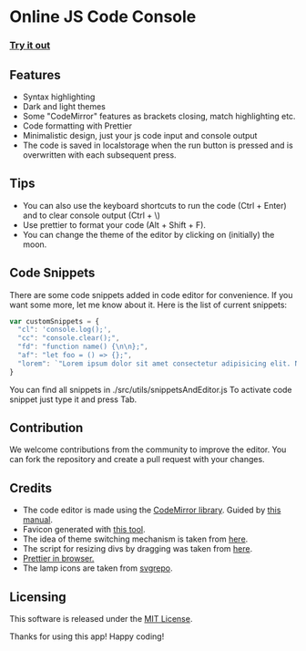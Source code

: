 # Online JS Code Console

### [Try it out](https://darrowv.github.io/JsLogs/)

## Features
- Syntax highlighting
- Dark and light themes
- Some "CodeMirror" features as brackets closing, match highlighting etc.
- Code formatting with Prettier
- Minimalistic design, just your js code input and console output
- The code is saved in localstorage when the run button is pressed and is overwritten with each subsequent press.

## Tips
- You can also use the keyboard shortcuts to run the code (Ctrl + Enter) and to clear console output (Ctrl + \\)
- Use prettier to format your code (Alt + Shift + F).
- You can change the theme of the editor by clicking on (initially) the moon.

## Code Snippets
There are some code snippets added in code editor for convenience. If you want some more, let me know about it. Here is the list of current snippets:

```javascript
var customSnippets = {
  "cl": 'console.log();',
  "cc": "console.clear();",
  "fd": "function name() {\n\n};",
  "af": "let foo = () => {};",
  "lorem": `"Lorem ipsum dolor sit amet consectetur adipisicing elit. Nobis ab eveniet ipsa hic quod, ipsam quia quo? Nam consequatur, nostrum ullam consequuntur mollitia ipsa deserunt eaque, ipsam quo sit animi!"`
}
```
You can find all snippets in ./src/utils/snippetsAndEditor.js
To activate code snippet just type it and press Tab.

## Contribution
We welcome contributions from the community to improve the editor. You can fork the repository and create a pull request with your changes.

## Credits
- The code editor is made using the [CodeMirror library](https://codemirror.net/). Guided by [this manual](https://www.math.ucla.edu/sites/all/libraries/codemirror/doc/manual.html).
- Favicon generated with [this tool](https://favicon.io/favicon-generator).
- The idea of theme switching mechanism is taken from [here](https://dev.to/vaishnavs/simple-dark-light-toggle-with-vanillajs-2cbj).
- The script for resizing divs by dragging was taken from [here](https://htmldom.dev/).
- [Prettier in browser.](https://prettier.io/docs/en/browser.html)
- The lamp icons are taken from [svgrepo](https://www.svgrepo.com/).

## Licensing
This software is released under the [MIT License](https://opensource.org/licenses/MIT).

Thanks for using this app! Happy coding!
